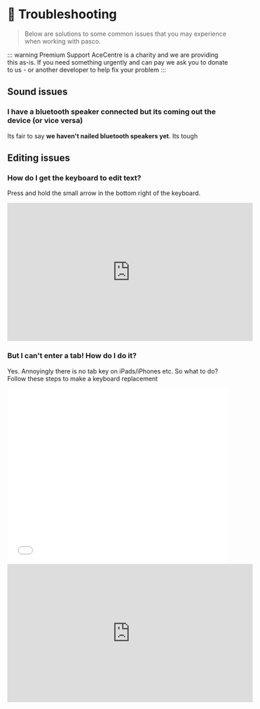 # 🤔 Troubleshooting

> Below are solutions to some common issues that you may experience when working with pasco.

::: warning Premium Support
AceCentre is a charity and we are providing this as-is. If you need something urgently and can pay we ask you to donate to us - or another developer to help fix your problem
:::

## Sound issues

### I have a bluetooth speaker connected but its coming out the device (or vice versa)

Its fair to say **we haven't nailed bluetooth speakers yet**. Its tough

## Editing issues

### How do I get the keyboard to edit text? 

Press and hold the small arrow in the bottom right of the keyboard. 

<iframe width="560" height="315" src="https://www.youtube.com/embed/JkphCUnpTeA" frameborder="0" allow="accelerometer; autoplay; encrypted-media; gyroscope; picture-in-picture" allowfullscreen></iframe> 

### But I can't enter a tab! How do I do it?

Yes. Annoyingly there is no tab key on iPads/iPhones etc. So what to do? Follow these steps to make a keyboard replacement

<iframe width="100%" height="400" src="//jsfiddle.net/willwade/am5kvfq9/28/embedded/result/" allowfullscreen="allowfullscreen" allowpaymentrequest frameborder="0"></iframe>

<iframe width="560" height="315" src="https://www.youtube.com/embed/y1KTKlPA7sI" frameborder="0" allow="accelerometer; autoplay; encrypted-media; gyroscope; picture-in-picture" allowfullscreen></iframe>